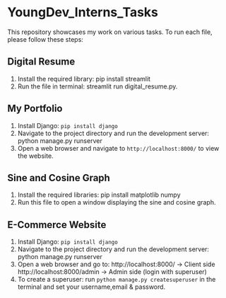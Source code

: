 # YoungDev_Interns_Tasks
This repository showcases my work on various tasks. To run each file, please follow these steps:
## Digital Resume
1. Install the required library: pip install streamlit
2. Run the file in terminal: streamlit run digital_resume.py.

## My Portfolio
1. Install Django: `pip install django`
2. Navigate to the project directory and run the development server: python manage.py runserver
3. Open a web browser and navigate to `http://localhost:8000/` to view the website.

## Sine and Cosine Graph
1. Install the required libraries: pip install matplotlib numpy
2. Run this file to open a window displaying the sine and cosine graph.

## E-Commerce Website
1. Install Django: `pip install django`
2. Navigate to the project directory and run the development server: python manage.py runserver
3. Open a web browser and go to: http://localhost:8000/ → Client side
http://localhost:8000/admin → Admin side (login with superuser)
4. To create a superuser: run `python manage.py createsuperuser` in the terminal and set your username,email & password. 

